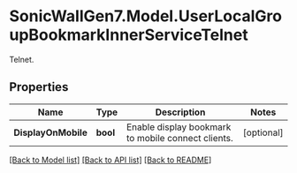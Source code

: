 # SonicWallGen7.Model.UserLocalGroupBookmarkInnerServiceTelnet
Telnet.

## Properties

Name | Type | Description | Notes
------------ | ------------- | ------------- | -------------
**DisplayOnMobile** | **bool** | Enable display bookmark to mobile connect clients. | [optional] 

[[Back to Model list]](../README.md#documentation-for-models) [[Back to API list]](../README.md#documentation-for-api-endpoints) [[Back to README]](../README.md)

